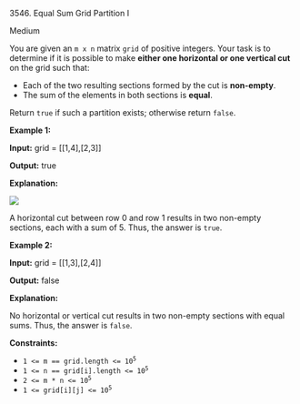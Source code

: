 3546\. Equal Sum Grid Partition I

Medium

You are given an `m x n` matrix `grid` of positive integers. Your task is to determine if it is possible to make **either one horizontal or one vertical cut** on the grid such that:

*   Each of the two resulting sections formed by the cut is **non-empty**.
*   The sum of the elements in both sections is **equal**.

Return `true` if such a partition exists; otherwise return `false`.

**Example 1:**

**Input:** grid = [[1,4],[2,3]]

**Output:** true

**Explanation:**

![](https://assets.leetcode.com/uploads/2025/03/30/lc.jpeg)

A horizontal cut between row 0 and row 1 results in two non-empty sections, each with a sum of 5. Thus, the answer is `true`.

**Example 2:**

**Input:** grid = [[1,3],[2,4]]

**Output:** false

**Explanation:**

No horizontal or vertical cut results in two non-empty sections with equal sums. Thus, the answer is `false`.

**Constraints:**

*   <code>1 <= m == grid.length <= 10<sup>5</sup></code>
*   <code>1 <= n == grid[i].length <= 10<sup>5</sup></code>
*   <code>2 <= m * n <= 10<sup>5</sup></code>
*   <code>1 <= grid[i][j] <= 10<sup>5</sup></code>
